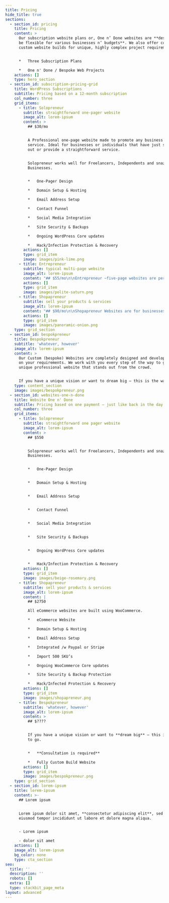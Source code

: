 ```yaml
---
title: Pricing
hide_title: true
sections:
  - section_id: pricing
    title: Pricing
    content: >
      Our subscription website plans or, One n’ Done websites are **designed to
      be flexible for various businesses n’ budgets**. We also offer completely
      custom website builds for unique, highly complex project requirements.


      *   Three Subscription Plans

      *   One n' Done / Bespoke Web Projects
    actions: []
    type: hero_section
  - section_id: subscription-pricing-grid
    title: WordPress Subscriptions
    subtitle: Pricing based on a 12-month subscription
    col_number: three
    grid_items:
      - title: Solopreneur
        subtitle: straightforward one-pager website
        image_alt: lorem-ipsum
        content: >
          ## $30/mo


          A Professional one-page website made to promote any business or
          service. Ideal for businesses or individuals that have just started
          out or provide a straightforward service.


          Solopreneur works well for Freelancers, Independents and snazzy new
          Businesses.


          *   One-Pager Design

          *   Domain Setup & Hosting

          *   Email Address Setup

          *   Contact Funnel

          *   Social Media Integration

          *   Site Security & Backups

          *   Ongoing WordPress Core updates

          *   Hack/Infection Protection & Recovery
        actions: []
        type: grid_item
        image: images/pink-lime.png
      - title: Entrepreneur
        subtitle: typical multi-page website
        image_alt: lorem-ipsum
        content: "## $55/mo\n\nEntrepreneur ~five-page websites are perfect for small to medium-sized businesses and freelancers, that want to provide standard services to their\_customers.\n\nIdeal for anyone in the Art & Beauty, Design, Construction and Legal industries.\n\n*   Multi-Page (~5) Brochure Website\n*   Domain Setup & Hosting\n*   Email Address Setup\n*   Contact Funnel\n*   Social Media Integration\n*   Ongoing WordPress Core updates\n*   Site Security & Backups\n*   Hack/Infected Protection & Recovery\n"
        actions: []
        type: grid_item
        image: images/polite-saturn.png
      - title: Shopapreneur
        subtitle: sell your products & services
        image_alt: lorem-ipsum
        content: "## $90/mo\n\nShopapreneur Websites are for businesses that want to sell products or services online. All eCommerce websites are built using WooCommerce allowing for a large selection of plugins and store customizations.\n\nAll Stores are integrated with PayPal or Stripe as standard gateways. With an added charge we can integrate your\_store with\_[*almost any other payment gateway*](https://woocommerce.com/product-category/woocommerce-extensions/payment-gateways/)\_you require.\n\n*   eCommerce Website\n*   Domain Setup & Hosting\n*   Email Address Setup\n*   Integrated /w Paypal or Stripe\n*   Import 500 SKU's\n*   Ongoing WooCommerce Core updates\n*   Site Security & Backup Protection\n*   Hack/Infected Protection & Recovery\n"
        actions: []
        type: grid_item
        image: images/panoramic-onion.png
    type: grid_section
  - section_id: bespokpreneur
    title: Bespokpreneur
    subtitle: 'whatever, however'
    image_alt: lorem-ipsum
    content: >
      Our Custom (bespoke) Websites are completely designed and developed based
      on your requirements. We work with you every step of the way to get that
      unique professional website that stands out from the crowd.


      If you have a unique vision or want to dream big – this is the way to go.
    type: content_section
    image: images/bespokpreneur.png
  - section_id: websites-one-n-done
    title: Website One n' Done
    subtitle: Pricing based on one payment – just like back in the day.
    col_number: three
    grid_items:
      - title: Solopreneur
        subtitle: straightforward one pager website
        image_alt: lorem-ipsum
        content: >
          ## $550


          Solopreneur works well for Freelancers, Independents and snazzy new
          Businesses.


          *   One-Pager Design


          *   Domain Setup & Hosting


          *   Email Address Setup


          *   Contact Funnel


          *   Social Media Integration


          *   Site Security & Backups


          *   Ongoing WordPress Core updates


          *   Hack/Infection Protection & Recovery
        actions: []
        type: grid_item
        image: images/beige-rosemary.png
      - title: Shopapreneur
        subtitle: sell your products & services
        image_alt: lorem-ipsum
        content: |
          ## $2750

          All eCommerce websites are built using WooCommerce.

          *   eCommerce Website

          *   Domain Setup & Hosting

          *   Email Address Setup

          *   Integrated /w Paypal or Stripe

          *   Import 500 SKU’s

          *   Ongoing WooCommerce Core updates

          *   Site Security & Backup Protection

          *   Hack/Infected Protection & Recovery
        actions: []
        type: grid_item
        image: images/shopapreneur.png
      - title: Bespokpreneur
        subtitle: 'whatever, however'
        image_alt: lorem-ipsum
        content: >
          ## $????


          If you have a unique vision or want to **dream big** – this is the way
          to go.


          *   **Consultation is required**

          *   Fully Custom Build Website
        actions: []
        type: grid_item
        image: images/bespokpreneur.png
    type: grid_section
  - section_id: lorem-ipsum
    title: lorem-ipsum
    content: >-
      ## Lorem ipsum


      Lorem ipsum dolor sit amet, **consectetur adipiscing elit**, sed do
      eiusmod tempor incididunt ut labore et dolore magna aliqua.


      - Lorem ipsum

      - dolor sit amet
    actions: []
    image_alt: lorem-ipsum
    bg_color: none
    type: cta_section
seo:
  title: ''
  description: ''
  robots: []
  extra: []
  type: stackbit_page_meta
layout: advanced
---
```

